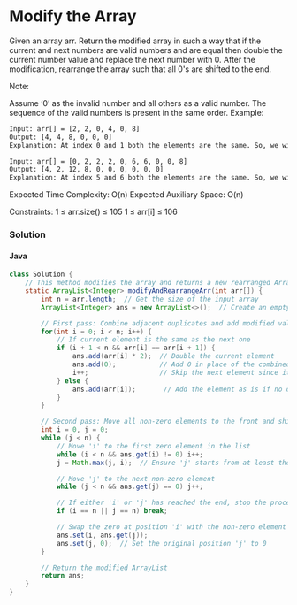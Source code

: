 # Modify the Array

Given an array arr. Return the modified array in such a way that if the current and next numbers are valid numbers and are equal then double the current number value and replace the next number with 0. After the modification, rearrange the array such that all 0's are shifted to the end.

Note:

Assume ‘0’ as the invalid number and all others as a valid number.
The sequence of the valid numbers is present in the same order.
Example:

```bash
Input: arr[] = [2, 2, 0, 4, 0, 8]
Output: [4, 4, 8, 0, 0, 0]
Explanation: At index 0 and 1 both the elements are the same. So, we will change the element at index 0 to 4 and the element at index 1 is 0 then we will shift all the zeros to the end of the array. So, the array will become [4, 4, 8, 0, 0, 0].
```

```bash
Input: arr[] = [0, 2, 2, 2, 0, 6, 6, 0, 0, 8]
Output: [4, 2, 12, 8, 0, 0, 0, 0, 0, 0]
Explanation: At index 5 and 6 both the elements are the same. So, we will change the element at index 5 to 12 and the element at index 6 is 0. We will change the element at index 1 to 4 and the element at index 2 is 0. Then we shift all the zeros to the end of the array. So, array will become [4, 2, 12, 8, 0, 0, 0, 0, 0, 0].
```

Expected Time Complexity: O(n)
Expected Auxiliary Space: O(n)

Constraints:
1 ≤ arr.size() ≤ 105
1 ≤ arr[i] ≤ 106

### Solution

#### Java

```java
class Solution {
    // This method modifies the array and returns a new rearranged ArrayList of integers
    static ArrayList<Integer> modifyAndRearrangeArr(int arr[]) {
        int n = arr.length;  // Get the size of the input array
        ArrayList<Integer> ans = new ArrayList<>();  // Create an empty ArrayList to store the result

        // First pass: Combine adjacent duplicates and add modified values to 'ans'
        for(int i = 0; i < n; i++) {
            // If current element is the same as the next one
            if (i + 1 < n && arr[i] == arr[i + 1]) {
                ans.add(arr[i] * 2);  // Double the current element
                ans.add(0);           // Add 0 in place of the combined element
                i++;                  // Skip the next element since it's already processed
            } else {
                ans.add(arr[i]);       // Add the element as is if no duplicate is found
            }
        }

        // Second pass: Move all non-zero elements to the front and shift zeros to the end
        int i = 0, j = 0;
        while (j < n) {
            // Move 'i' to the first zero element in the list
            while (i < n && ans.get(i) != 0) i++;
            j = Math.max(j, i);  // Ensure 'j' starts from at least the position of 'i'

            // Move 'j' to the next non-zero element
            while (j < n && ans.get(j) == 0) j++;

            // If either 'i' or 'j' has reached the end, stop the process
            if (i == n || j == n) break;

            // Swap the zero at position 'i' with the non-zero element at position 'j'
            ans.set(i, ans.get(j));
            ans.set(j, 0);  // Set the original position 'j' to 0
        }

        // Return the modified ArrayList
        return ans;
    }
}
```
